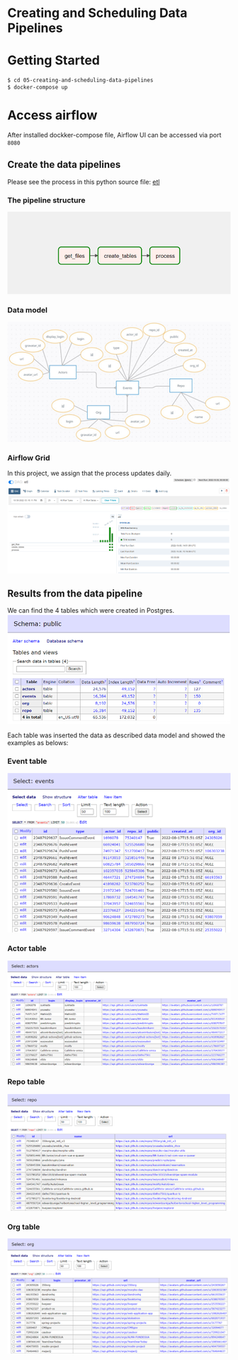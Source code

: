 # Creating and Scheduling Data Pipelines

# Getting Started

```
$ cd 05-creating-and-scheduling-data-pipelines 
$ docker-compose up
```

# Access airflow
After installed dockker-compose file, Airflow UI can be accessed via port `8080`

## Create the data pipelines
Please see the process in this python source file: [etl](https://github.com/Sirith3p/swu-ds525/blob/0f8072eeb356467a29acdc03b56ecb8e55b342af/05-creating-and-scheduling-data-pipelines/dags/etl.py)

### The pipeline structure
![alt text](https://github.com/Sirith3p/swu-ds525/blob/main/05-creating-and-scheduling-data-pipelines/images/proj5-2.png)

### Data model
![alt text](https://github.com/Sirith3p/swu-ds525/blob/0f8072eeb356467a29acdc03b56ecb8e55b342af/01-data-modeling-I/Project1_ER_diagram.jpg)

### Airflow Grid 
In this project, we assign that the process updates daily.
![alt text](https://github.com/Sirith3p/swu-ds525/blob/main/05-creating-and-scheduling-data-pipelines/images/proj5-1.png)

## Results from the data pipeline
We can find the 4 tables which were created in Postgres.
![alt text](https://github.com/Sirith3p/swu-ds525/blob/main/05-creating-and-scheduling-data-pipelines/images/proj5-3.png)

Each table was inserted the data as described data model and showed the examples as belows:

### Event table
![alt text](https://github.com/Sirith3p/swu-ds525/blob/main/05-creating-and-scheduling-data-pipelines/images/proj5-4.png) 

### Actor table
![alt text](https://github.com/Sirith3p/swu-ds525/blob/main/05-creating-and-scheduling-data-pipelines/images/proj5-5.png) 

### Repo table
![alt text](https://github.com/Sirith3p/swu-ds525/blob/main/05-creating-and-scheduling-data-pipelines/images/proj5-7.png) 

### Org table
![alt text](https://github.com/Sirith3p/swu-ds525/blob/main/05-creating-and-scheduling-data-pipelines/images/proj5-6.png) 